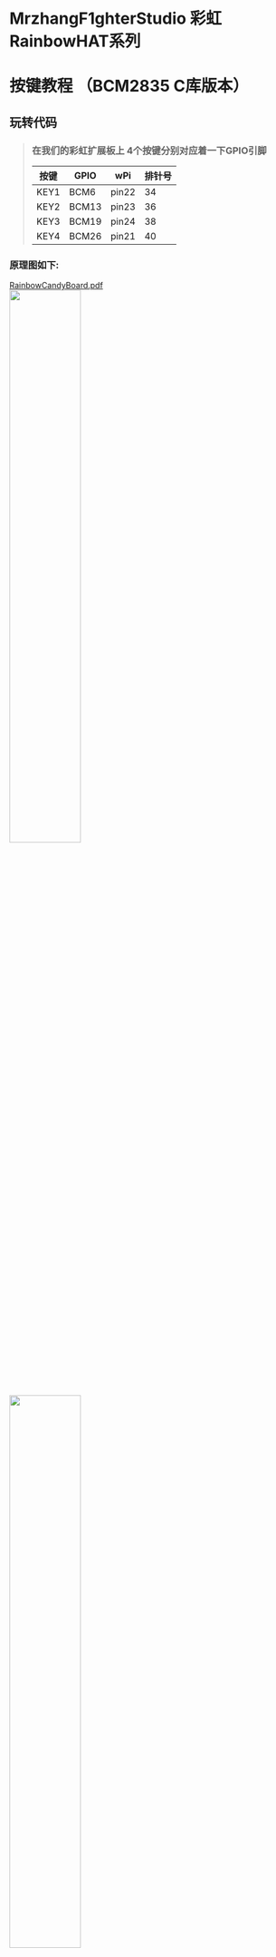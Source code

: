 # MrzhangF1ghterStudio 彩虹RainbowHAT系列
# 按键教程 （BCM2835 C库版本）

## 玩转代码
> ### 在我们的彩虹扩展板上 4个按键分别对应着一下GPIO引脚
> |按键 | GPIO | wPi |排针号|
> |----|-----|-----|-----|
> |KEY1|BCM6 |pin22| 34  |    
> |KEY2|BCM13|pin23| 36  |
> |KEY3|BCM19|pin24| 38  |
> |KEY4|BCM26|pin21| 40  |

### 原理图如下:
[RainbowCandyBoard.pdf](https://github.com/MrzhangF1ghter/RainbowCandyBoard/blob/master/schematic/RainbowCandyBoard_Rev2.0.pdf)<br>
<img src="https://img.alicdn.com/imgextra/i4/1887229091/O1CN012H1j60vRNTnaLYi_!!1887229091.png" width=50% height=50%/><br>
<img src="https://img.alicdn.com/imgextra/i4/1887229091/O1CN012H1j62lVcPG2HmM_!!1887229091.png" width=50% height=50%/><br>
> 我们采用的是跳帽来连接IO口，你可以在彩虹板上看到有一排彩虹色的跳帽，找到KEY1、KEY2、KEY3、KEY4，那就是与IO连接的端口，具体端口号请看原理图。
> 当我们想接自己io的时候，可以将跳帽拔开，那么板上的外设就和io口断开了，然后插上你想接的外设即可。

### 事件版本 key_event.c
首先先用gedit、pluma、vim等文本编辑工具打开该文件夹下的key_event.c,如下，我们可以看看注释进行理解。
```C
#include <bcm2835.h>
#include <stdio.h>

int keys_pin[4]={6,13,19,26};//定义一个数组来放置按键引脚
int i;
int main()
{
	printf("Key Test Program,bcm2835 event version\n");	
	if (!bcm2835_init())return 1;
	for(i=0;i<4;i++)//循环设置keys_pin数组里的引脚
	{
		bcm2835_gpio_fsel(keys_pin[i], BCM2835_GPIO_FSEL_INPT);//设置为输入模式
		bcm2835_gpio_set_pud(keys_pin[i], BCM2835_GPIO_PUD_UP);//设置为上拉模式
		bcm2835_gpio_len(keys_pin[i]);//使能低电平检测，按键低电平时触发事件
	}
	i=0;
	while (1)
	{	
		i++;//循环检测
		if(bcm2835_gpio_eds(keys_pin[i]))//如果该按键低电平
		{  
			bcm2835_gpio_set_eds(keys_pin[i]);//设置事件状态寄存器为1
			printf("KEY%d EVENT DETECT\n",i+1);//打印检测到事件了
		}
		if(i==3)//循环计数清0以重新计数
			i=-1;
		bcm2835_delay(50);
	}
	bcm2835_close();
	return 0;
}
```
### 扫描引脚版本 key_scan.c
首先先用gedit、pluma、vim等文本编辑工具打开该文件夹下的key_event.c,如下，我们可以看看注释进行理解。
```C
#include <bcm2835.h>
#include <stdio.h>

int keys_pin[4]={6,13,19,26};//定义一个存放led对应gpio引脚号的整形数组
int i;
int main()
{
	printf("Key Test Program,bcm2835 version\n");	
	if (!bcm2835_init())return 1;
	for(i=0;i<4;i++)//循环设置keys_pin数组里的引脚
	{
		bcm2835_gpio_fsel(keys_pin[i], BCM2835_GPIO_FSEL_INPT);//设置为输入模式
		bcm2835_gpio_set_pud(keys_pin[i], BCM2835_GPIO_PUD_UP);//设置为上拉模式
	}
	i=0;
	while (1)
	{
		i++;
		if(bcm2835_gpio_lev(keys_pin[i]) == 0)//检测到此引脚为低电平时
		{  
			printf ("KEY%d PRESS\n",i+1) ;
    		while(bcm2835_gpio_lev(keys_pin[i]) == 0)//等待按键松开 消抖
				bcm2835_delay(100);
		}
		bcm2835_delay(10);//延时10ms
		if(i==3)//循环计数清0以重新计数
			i=-1;
	}
	bcm2835_close();
	return 0;
}
```
## 玩
> 当我们修改了代码后想运行时，必须将其编译成可执行文件，在此我们需要用到gcc工具，树莓派默认已安装好，若无，则百度相关教程安装好<br>
> 你也可以手动输入`gcc -o key_event key_event.c -lbcm2835`编译,`-l`代表链接库 后面跟库名
> `gcc -o key_scan key_scan.c -lbcm2835`
> 若无错误，则将会生成目标文件名的可执行文件，如有错误，请根据编译器提示排错。<br>
> 执行验证
> `./目标文件名`
> 例<br>
> `./led`
> 按了回车后，按下按键将会打印对应键值<br>
> 按下`Ctrl+C`结束程序<br>

